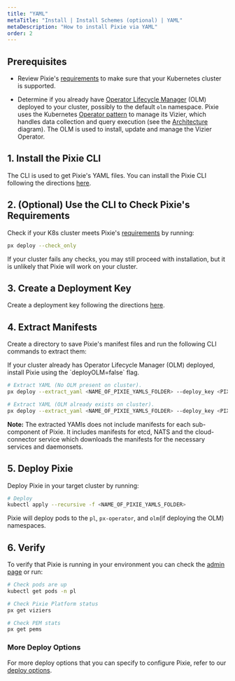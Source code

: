 ```yaml
---
title: "YAML"
metaTitle: "Install | Install Schemes (optional) | YAML"
metaDescription: "How to install Pixie via YAML"
order: 2
---
```


## Prerequisites

- Review Pixie's [requirements](/installing-pixie/requirements) to make sure that your Kubernetes cluster is supported.

- Determine if you already have [Operator Lifecycle Manager](https://docs.openshift.com/container-platform/4.5/operators/understanding/olm/olm-understanding-olm.html) (OLM) deployed to your cluster, possibly to the default `olm` namespace. Pixie uses the Kubernetes [Operator pattern](https://kubernetes.io/docs/concepts/extend-kubernetes/operator/) to manage its Vizier, which handles data collection and query execution (see the [Architecture](/about-pixie/what-is-pixie/#architecture) diagram). The OLM is used to install, update and manage the Vizier Operator.

## 1. Install the Pixie CLI

The CLI is used to get Pixie's YAML files. You can install the Pixie CLI following the directions [here](/installing-pixie/install-schemes/cli/).

## 2. (Optional) Use the CLI to Check Pixie's Requirements

Check if your K8s cluster meets Pixie's [requirements](/installing-pixie/requirements) by running:

```bash
px deploy --check_only
```

If your cluster fails any checks, you may still proceed with installation, but it is unlikely that Pixie will work on your cluster.

## 3. Create a Deployment Key

Create a deployment key following the directions [here](/reference/admin/deploy-keys/#create-a-deploy-key).

## 4. Extract Manifests

Create a directory to save Pixie's manifest files and run the following CLI commands to extract them:

<Alert variant="outlined" severity="info">
  If your cluster already has Operator Lifecycle Manager (OLM) deployed, install Pixie using the `deployOLM=false` flag.
</Alert>

``` bash
# Extract YAML (No OLM present on cluster).
px deploy --extract_yaml <NAME_OF_PIXIE_YAMLS_FOLDER> --deploy_key <PIXIE_DEPLOYMENT_KEY>

# Extract YAML (OLM already exists on cluster).
px deploy --extract_yaml <NAME_OF_PIXIE_YAMLS_FOLDER> --deploy_key <PIXIE_DEPLOYMENT_KEY> --deploy_olm=false

```

**Note:** The extracted YAMls does not include manifests for each sub-component of Pixie. It includes manifests for etcd, NATS and the cloud-connector service which downloads the manifests for the necessary services and daemonsets.

## 5. Deploy Pixie

Deploy Pixie in your target cluster by running:

``` bash
# Deploy
kubectl apply --recursive -f <NAME_OF_PIXIE_YAMLS_FOLDER>
```

Pixie will deploy pods to the `pl`, `px-operator`, and `olm`(if deploying the OLM) namespaces.

## 6. Verify

To verify that Pixie is running in your environment you can check the [admin page](https://work.withpixie.ai/admin) or run:

``` bash
# Check pods are up
kubectl get pods -n pl

# Check Pixie Platform status
px get viziers

# Check PEM stats
px get pems
```

### More Deploy Options

For more deploy options that you can specify to configure Pixie, refer to our [deploy options](/reference/admin/deploy-options).

